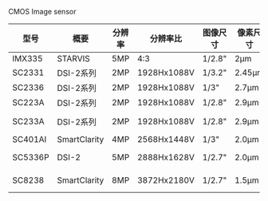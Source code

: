 CMOS Image sensor


型号|概要|分辨率|分辨率比|图像尺寸|像素尺寸|低照性能|备注
---|---|---|---|---|---|---|---
IMX335|STARVIS|5MP|4:3|1/2.8"|2μm|0.33(SNR1s)|
SC2331|DSI-2系列|2MP|1928Hx1088V|1/3.2"|2.45μm|5038mV/Lux·s|
SC2336|DSI-2系列|2MP|1928Hx1088V|1/3"|2.7μm|6594mV/Lux·s|
SC223A|DSI-2系列|2MP|1928Hx1088V|1/2.8"|2.9μm|7330mV/LUX*S|
SC233A|DSI-2系列|2MP|1928Hx1088V|1/2.8"|2.9μm|7330mV/LUX*S|100dB HDR,60fps
SC401AI|SmartClarity|4MP|2568Hx1448V|1/3"|2.0μm|3750mV/Lux·s|
SC5336P|DSI-2|5MP|2888Hx1628V|1/2.7"|2.0μm|2806mV/lux· s|HDR 85.69dB
SC8238|SmartClarity|8MP|3872Hx2180V|1/2.7"|1.5μm|1160mV/Lux·s|100dB HDR